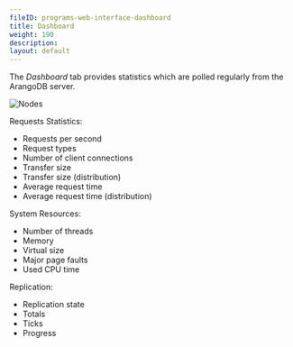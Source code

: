 ```yaml
---
fileID: programs-web-interface-dashboard
title: Dashboard
weight: 190
description: 
layout: default
---
```

The *Dashboard* tab provides statistics which are polled regularly from the
ArangoDB server.

![Nodes](/images/dashboardView.png)

Requests Statistics:

 - Requests per second
 - Request types
 - Number of client connections
 - Transfer size
 - Transfer size (distribution)
 - Average request time
 - Average request time (distribution)

System Resources:

- Number of threads
- Memory
- Virtual size
- Major page faults
- Used CPU time

Replication:

- Replication state
- Totals
- Ticks
- Progress
